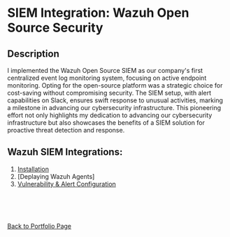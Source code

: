<h1>SIEM Integration: Wazuh Open Source Security</h1>


<h2>Description</h2>

I implemented the Wazuh Open Source SIEM as our company's first centralized event log monitoring system, focusing on active endpoint monitoring. Opting for the open-source platform was a strategic choice for cost-saving without compromising security. The SIEM setup, with alert capabilities on Slack, ensures swift response to unusual activities, marking a milestone in advancing our cybersecurity infrastructure. This pioneering effort not only highlights my dedication to advancing our cybersecurity infrastructure but also showcases the benefits of a SIEM solution for proactive threat detection and response.
<br />


<h2>Wazuh SIEM Integrations:</h2>

1. [Installation](https://github.com/georgecyberli/WazuhInstallation)
2. [Deplaying Wazuh Agents]
3. [Vulnerability & Alert Configuration](https://github.com/georgecyberli/VulnerabilityAlertConf)


<br />
<br />
<br />


<a href="https://github.com/georgecyberli" class="button icon back">Back to Portfolio Page</a>
